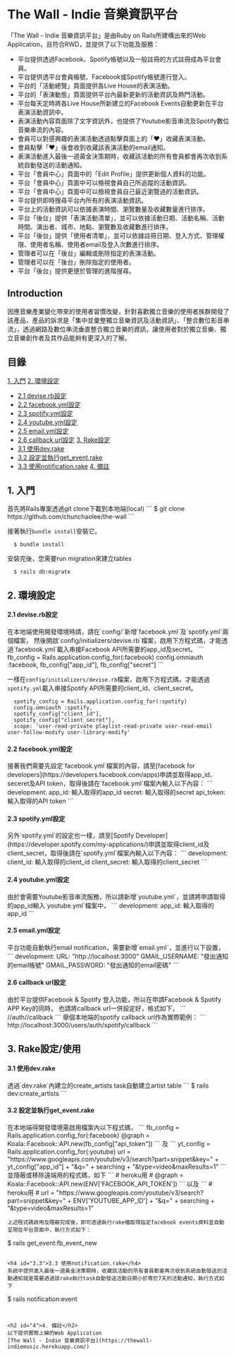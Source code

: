 The Wall - Indie 音樂資訊平台
===
「The Wall - Indie 音樂資訊平台」是由Ruby on Rails所建構出來的Web Application，且符合RWD，並提供了以下功能及服務：

- 平台提供透過Facebook、Spotify帳號以及一般註冊的方式註冊成為平台會員。
- 平台提供透平台會員帳號、Facebook或Spotify帳號進行登入。
- 平台的「活動總覽」頁面提供各Live House的表演活動。
- 平台的「表演動態」頁面提供平台內最新更新的活動資訊及熱門活動。
- 平台每天定時將各Live House所新建立的Facebook Events自動更新在平台表演活動資訊中。
- 表演活動內容頁面除了文字資訊外，也提供了Youtube影音串流及Spotify數位音樂串流的內容。
- 會員可以對感興趣的表演活動透過點擊頁面上的「♥」收藏表演活動。
- 會員點擊「♥」後會收到收藏該表演活動的email通知。
- 表演活動進入最後一週黃金決策期時，收藏該活動的所有會員都會再次收到系統自動發送的活動通知。
- 平台「會員中心」頁面中的「Edit Profile」提供更新個人資料的功能。
- 平台「會員中心」頁面中可以檢視會員自己所追蹤的活動資訊。
- 平台「會員中心」頁面中可以檢視會員自己最近瀏覽過的活動資訊。
- 平台提供即時搜尋平台內所有的表演活動資訊。
- 平台上的活動資訊可以依據表演時間、瀏覽數量及收藏數量進行排序。
- 平台「後台」提供「表演活動清單」，並可以依據活動日期、活動名稱、活動時間、演出者、城市、地點、瀏覽數及收藏數進行排序。
- 平台「後台」提供「使用者清單」，並可以依據註冊日期、登入方式、管理權限、使用者名稱、使用者email及登入次數進行排序。
- 管理者可以在「後台」編輯或刪除指定的表演活動。
- 管理者可以在「後台」刪除指定的使用者。
- 平台「後台」提供更便於管理的進階搜尋。


Introduction
---
因應音樂​​產業變化帶來的使用者習慣改變，針對喜歡獨立音樂的使用者族群開發了該產品，產品的訴求是​​「集中並彙整獨立音樂資訊及活動資訊」、「整合數位影音串流」，透過網路及數位串流垂直整合獨立音樂的資訊，讓使用者對於獨立音樂、獨立音樂創作者及其作品能夠有更深入的了解。


目錄
---
[1. 入門](#1)
[2. 環境設定](#2)
* [2.1 devise.rb設定](#2.1)
* [2.2 facebook.yml設定](#2.2)
* [2.3 spotify.yml設定](#2.3)
* [2.4 youtube.yml設定](#2.4)
* [2.5 email.yml設定](#2.5)
* [2.6 callback url設定](#2.6)
[3. Rake設定](#3)
* [3.1 使用dev.rake](#3.1)
* [3.2 設定並執行get_event.rake](#3.2)
* [3.3 使用notification.rake](#3.3)
[4. 備註](#4)



<h2 id="1">1. 入門</h2>
首先將Rails專案透過git clone下載到本地端(local)
```
  $ git clone https://github.com/chunchaolee/the-wall
```
 
接著執行`bundle install`安裝它。
```
  $ bundle install
```

安裝完後，您需要run migration來建立tables
```
  $ rails db:migrate
```


<h2 id="2">2. 環境設定</h2>
<h4 id="2.1">2.1 devise.rb設定</h4>
在本地端使用開發環境時請，請在`config/`新增`facebook.yml`及`spotify.yml`兩個檔案，
然後開啟`config/initializers/devise.rb`檔案，啟用下方程式碼，才能透過`facebook.yml`載入串接Facebook API所需要的app_id及secret。
```
  fb_config = Rails.application.config_for(:facebook)
  config.omniauth :facebook,
  fb_config["app_id"],
  fb_config["secret"]
```

一樣在`config/initializers/devise.rb`檔案，啟用下方程式碼，才能透過`spotify.yml`載入串接Spotify API所需要的client_id、client_secret。
```
  spotify_config = Rails.application.config_for(:spotify)
  config.omniauth :spotify,
  spotify_config["client_id"], 
  spotify_config["client_secret"],
  scope: 'user-read-private playlist-read-private user-read-email user-follow-modify user-library-modify'
```

<h4 id="2.2">2.2 facebook.yml設定</h4>
接著我們需要先設定`facebook.yml`檔案的內容，請至[facebook for developers](https://developers.facebook.com/apps)申請並取得app_id、seceret及API token，取得後請在`facebook.yml`檔案內輸入以下內容：
```
development:
  app_id: 輸入取得的app_id
  secret: 輸入取得的secret
  api_token: 輸入取得的API token
```

<h4 id="2.3">2.3 spotify.yml設定</h4>
另外`spotify.yml`的設定也一樣，請至[Spotify Developer](https://developer.spotify.com/my-applications/)申請並取得client_id及client_secret，取得後請在`spotify.yml`檔案內輸入以下內容：
```
development:
  client_id: 輸入取得的client_id
  client_secret: 輸入取得的client_secret
```

<h4 id="2.4">2.4 youtube.yml設定</h4>
由於會需要Youtube影音串流服務，所以請新增`youtube.yml`，並請將申請取得的app_id輸入`youtube.yml`檔案中，
```
development:
  app_id: 輸入取得的app_id
```

<h4 id="2.5">2.5 email.yml設定</h4>
平台功能自動執行email notification，需要新增`email.yml`，並進行以下設置，
```
development:
  URL: "http://localhost:3000"
  GMAIL_USERNAME: "發出通知的email帳號"
  GMAIL_PASSWORD: "發出通知的email密碼"
```

<h4 id="2.6">2.6 callback url設定</h4>
由於平台提供Facebook & Spotify 登入功能，所以在申請Facebook & Spotify APP Key的同時，
也請將callback url一併設定好，格式如下，
```
<your-application-base-url>/<devise-entity>/auth/<provider>/callback
```
舉個本地端的spotify callback url作為實際範例：
```
http://localhost:3000/users/auth/spotify/callback
```


<h2 id="3">3. Rake設定/使用</h2>
<h4 id="3.1">3.1 使用dev.rake</h4>
透過`dev.rake`內建立的create_artists task自動建立artist table
```
  $ rails dev:create_artists
```

<h4 id="3.2">3.2 設定並執行get_event.rake</h4>
在本地端得開發環境需啟用檔案內以下程式碼，
```
  fb_config = Rails.application.config_for(:facebook)
  @graph = Koala::Facebook::API.new(fb_config["api_token"])
```
及
```
  yt_config = Rails.application.config_for(:youtube)
  url = "https://www.googleapis.com/youtube/v3/search?part=snippet&key=" + yt_config["app_id"] + "&q=" + searching + "&type=video&maxResults=1"
```
並隱蔽或移除遠端用的程式碼，如下
```
  # heroku用
  # @graph = Koala::Facebook::API.new(ENV['FACEBOOK_API_TOKEN'])
```
以及
```
  # heroku用
  # url = "https://www.googleapis.com/youtube/v3/search?part=snippet&key=" + ENV['YOUTUBE_APP_ID'] + "&q=" + searching + "&type=video&maxResults=1"

```
上述程式碼啟用及隱蔽完成後，即可透過執行rake檔取得指定facebook events資料並自動呈現在平台頁面中，執行方式如下：
```
  $ rails get_event:fb_event_new
```

<h4 id="3.3">3.3 使用notification.rake</h4>
系統中提供進入最後一週黃金決策期時，收藏該活動的所有會員都會再次收到系統自動發送的活動通知就是需要透過該rake執行task自動發送活動日期小於等於7天的活動通知，執行方式如下
```
  $ rails notification:event
```


<h2 id="4">4. 備註</h2>
以下提供實際上線的Web Application
[The Wall - Indie 音樂資訊平台](https://thewall-indiemusic.herokuapp.com/)